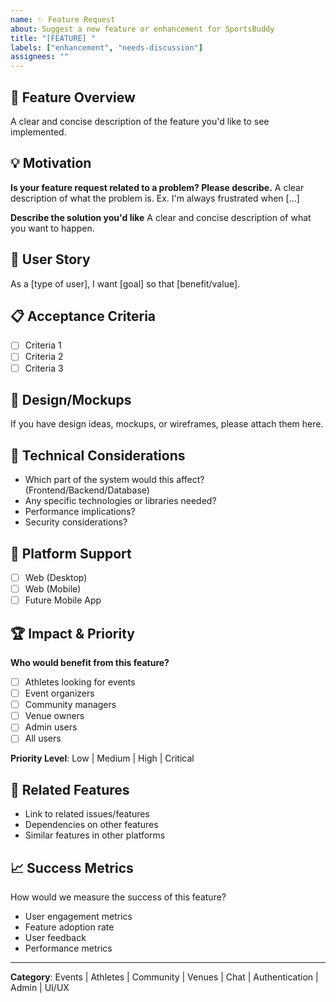 ```yaml
---
name: ✨ Feature Request
about: Suggest a new feature or enhancement for SportsBuddy
title: "[FEATURE] "
labels: ["enhancement", "needs-discussion"]
assignees: ""
---
```


## 🚀 Feature Overview
A clear and concise description of the feature you'd like to see implemented.

## 💡 Motivation
**Is your feature request related to a problem? Please describe.**
A clear description of what the problem is. Ex. I'm always frustrated when [...]

**Describe the solution you'd like**
A clear and concise description of what you want to happen.

## 🎯 User Story
As a [type of user], I want [goal] so that [benefit/value].

## 📋 Acceptance Criteria
- [ ] Criteria 1
- [ ] Criteria 2  
- [ ] Criteria 3

## 🎨 Design/Mockups
If you have design ideas, mockups, or wireframes, please attach them here.

## 🔧 Technical Considerations
- Which part of the system would this affect? (Frontend/Backend/Database)
- Any specific technologies or libraries needed?
- Performance implications?
- Security considerations?

## 📱 Platform Support
- [ ] Web (Desktop)
- [ ] Web (Mobile)
- [ ] Future Mobile App

## 🏆 Impact & Priority
**Who would benefit from this feature?**
- [ ] Athletes looking for events
- [ ] Event organizers
- [ ] Community managers
- [ ] Venue owners
- [ ] Admin users
- [ ] All users

**Priority Level**: Low | Medium | High | Critical

## 🔗 Related Features
- Link to related issues/features
- Dependencies on other features
- Similar features in other platforms

## 📈 Success Metrics
How would we measure the success of this feature?
- User engagement metrics
- Feature adoption rate
- User feedback
- Performance metrics

---
**Category**: Events | Athletes | Community | Venues | Chat | Authentication | Admin | UI/UX